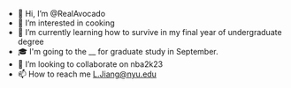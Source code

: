 - 👋 Hi, I’m @RealAvocado
- 👀 I’m interested in cooking
- 🌱 I’m currently learning how to survive in my final year of undergraduate degree
- 🎓 I'm going to the __ for graduate study in September.
- 💞️ I’m looking to collaborate on nba2k23
- 📫 How to reach me L.Jiang@nyu.edu

<!---
RealAvocado/RealAvocado is a ✨ special ✨ repository because its `README.md` (this file) appears on your GitHub profile.
You can click the Preview link to take a look at your changes.
--->
